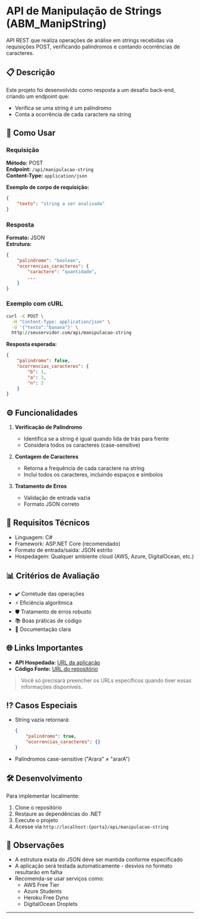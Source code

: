 # API de Manipulação de Strings (ABM_ManipString)

API REST que realiza operações de análise em strings recebidas via requisições POST, verificando palíndromos e contando ocorrências de caracteres.

## 📋 Descrição

Este projeto foi desenvolvido como resposta a um desafio back-end, criando um endpoint que:
- Verifica se uma string é um palíndromo
- Conta a ocorrência de cada caractere na string

## 🚀 Como Usar

### Requisição
**Método:** POST  
**Endpoint:** `/api/manipulacao-string`  
**Content-Type:** `application/json`

**Exemplo de corpo de requisição:**
```json
{
    "texto": "string a ser analisada"
}
```

### Resposta
**Formato:** JSON  
**Estrutura:**
```json
{
    "palindromo": "boolean",
    "ocorrencias_caracteres": {
        "caractere": "quantidade",
        ...
    }
}
```

### Exemplo com cURL
```bash
curl -X POST \
  -H "Content-Type: application/json" \
  -d '{"texto":"banana"}' \
  http://seuservidor.com/api/manipulacao-string
```

**Resposta esperada:**
```json
{
    "palindromo": false,
    "ocorrencias_caracteres": {
        "b": 1,
        "a": 3,
        "n": 2
    }
}
```

## ⚙️ Funcionalidades

1. **Verificação de Palíndromo**
   - Identifica se a string é igual quando lida de trás para frente
   - Considera todos os caracteres (case-sensitive)

2. **Contagem de Caracteres**
   - Retorna a frequência de cada caractere na string
   - Inclui todos os caracteres, incluindo espaços e símbolos

3. **Tratamento de Erros**
   - Validação de entrada vazia
   - Formato JSON correto

## 📌 Requisitos Técnicos

- Linguagem: C#
- Framework: ASP.NET Core (recomendado)
- Formato de entrada/saída: JSON estrito
- Hospedagem: Qualquer ambiente cloud (AWS, Azure, DigitalOcean, etc.)

## 📊 Critérios de Avaliação

- ✔️ Corretude das operações
- ⚡ Eficiência algorítmica
- 🛡️ Tratamento de erros robusto
- 📚 Boas práticas de código
- 📝 Documentação clara

## 🌐 Links Importantes

- **API Hospedada:** [URL da aplicação]() 
- **Código Fonte:** [URL do repositório]()

> Você só precisará preencher os URLs específicos quando tiver essas informações disponíveis.

## ⁉️ Casos Especiais

- String vazia retornará:
  ```json
  {
      "palindromo": true,
      "ocorrencias_caracteres": {}
  }
  ```
- Palíndromos case-sensitive ("Arara" ≠ "ararA")

## 🛠️ Desenvolvimento

Para implementar localmente:
1. Clone o repositório
2. Restaure as dependências do .NET
3. Execute o projeto
4. Acesse via `http://localhost:{porta}/api/manipulacao-string`

## 📝 Observações

- A estrutura exata do JSON deve ser mantida conforme especificado
- A aplicação será testada automaticamente - desvios no formato resultarão em falha
- Recomenda-se usar serviços como:
  - AWS Free Tier
  - Azure Students
  - Heroku Free Dyno
  - DigitalOcean Droplets

---